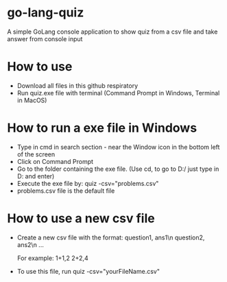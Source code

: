 # go-lang-quiz
A simple GoLang console application to show quiz from a csv file and take answer from console input

# How to use
- Download all files in this github respiratory
- Run quiz.exe file with terminal (Command Prompt in Windows, Terminal in MacOS)

# How to run a exe file in Windows
- Type in cmd in search section - near the Window icon in the bottom left of the screen
- Click on Command Prompt
- Go to the folder containing the exe file. (Use cd, to go to D:/ just type in D: and enter)
- Execute the exe file by: quiz -csv="problems.csv"
- problems.csv file is the default file

# How to use a new csv file
- Create a new csv file with the format:
  question1, ans1\n
  question2, ans2\n
  ...

  For example:
  1+1,2
  2+2,4
- To use this file, run quiz -csv="yourFileName.csv"
